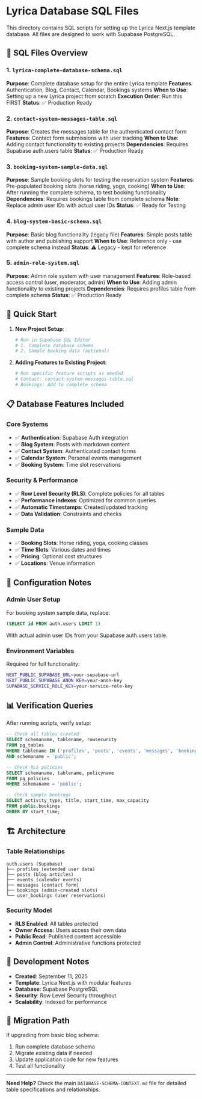 # Lyrica Database SQL Files

This directory contains SQL scripts for setting up the Lyrica Next.js template database. All files are designed to work with Supabase PostgreSQL.

## 📁 SQL Files Overview

### 1. `lyrica-complete-database-schema.sql`
**Purpose**: Complete database setup for the entire Lyrica template
**Features**: Authentication, Blog, Contact, Calendar, Bookings systems
**When to Use**: Setting up a new Lyrica project from scratch
**Execution Order**: Run this FIRST
**Status**: ✅ Production Ready

### 2. `contact-system-messages-table.sql`
**Purpose**: Creates the messages table for the authenticated contact form
**Features**: Contact form submissions with user tracking
**When to Use**: Adding contact functionality to existing projects
**Dependencies**: Requires Supabase auth.users table
**Status**: ✅ Production Ready

### 3. `booking-system-sample-data.sql`
**Purpose**: Sample booking slots for testing the reservation system
**Features**: Pre-populated booking slots (horse riding, yoga, cooking)
**When to Use**: After running the complete schema, to test booking functionality
**Dependencies**: Requires bookings table from complete schema
**Note**: Replace admin user IDs with actual user IDs
**Status**: ✅ Ready for Testing

### 4. `blog-system-basic-schema.sql`
**Purpose**: Basic blog functionality (legacy file)
**Features**: Simple posts table with author and publishing support
**When to Use**: Reference only - use complete schema instead
**Status**: ⚠️ Legacy - kept for reference

### 5. `admin-role-system.sql`
**Purpose**: Admin role system with user management
**Features**: Role-based access control (user, moderator, admin)
**When to Use**: Adding admin functionality to existing projects
**Dependencies**: Requires profiles table from complete schema
**Status**: ✅ Production Ready

## 🚀 Quick Start

1. **New Project Setup**:
   ```bash
   # Run in Supabase SQL Editor
   # 1. Complete database schema
   # 2. Sample booking data (optional)
   ```

2. **Adding Features to Existing Project**:
   ```bash
   # Run specific feature scripts as needed
   # Contact: contact-system-messages-table.sql
   # Bookings: Add to complete schema
   ```

## 📋 Database Features Included

### Core Systems
- ✅ **Authentication**: Supabase Auth integration
- ✅ **Blog System**: Posts with markdown content
- ✅ **Contact System**: Authenticated contact forms
- ✅ **Calendar System**: Personal events management
- ✅ **Booking System**: Time slot reservations

### Security & Performance
- ✅ **Row Level Security (RLS)**: Complete policies for all tables
- ✅ **Performance Indexes**: Optimized for common queries
- ✅ **Automatic Timestamps**: Created/updated tracking
- ✅ **Data Validation**: Constraints and checks

### Sample Data
- ✅ **Booking Slots**: Horse riding, yoga, cooking classes
- ✅ **Time Slots**: Various dates and times
- ✅ **Pricing**: Optional cost structures
- ✅ **Locations**: Venue information

## 🔧 Configuration Notes

### Admin User Setup
For booking system sample data, replace:
```sql
(SELECT id FROM auth.users LIMIT 1)
```
With actual admin user IDs from your Supabase auth.users table.

### Environment Variables
Required for full functionality:
```bash
NEXT_PUBLIC_SUPABASE_URL=your-supabase-url
NEXT_PUBLIC_SUPABASE_ANON_KEY=your-anon-key
SUPABASE_SERVICE_ROLE_KEY=your-service-role-key
```

## 📊 Verification Queries

After running scripts, verify setup:

```sql
-- Check all tables created
SELECT schemaname, tablename, rowsecurity
FROM pg_tables
WHERE tablename IN ('profiles', 'posts', 'events', 'messages', 'bookings', 'user_bookings')
AND schemaname = 'public';

-- Check RLS policies
SELECT schemaname, tablename, policyname
FROM pg_policies
WHERE schemaname = 'public';

-- Check sample bookings
SELECT activity_type, title, start_time, max_capacity
FROM public.bookings
ORDER BY start_time;
```

## 🏗️ Architecture

### Table Relationships
```
auth.users (Supabase)
├── profiles (extended user data)
├── posts (blog articles)
├── events (calendar events)
├── messages (contact form)
├── bookings (admin-created slots)
└── user_bookings (user reservations)
```

### Security Model
- **RLS Enabled**: All tables protected
- **Owner Access**: Users access their own data
- **Public Read**: Published content accessible
- **Admin Control**: Administrative functions protected

## 📝 Development Notes

- **Created**: September 11, 2025
- **Template**: Lyrica Next.js with modular features
- **Database**: Supabase PostgreSQL
- **Security**: Row Level Security throughout
- **Scalability**: Indexed for performance

## 🔄 Migration Path

If upgrading from basic blog schema:
1. Run complete database schema
2. Migrate existing data if needed
3. Update application code for new features
4. Test all functionality

---

**Need Help?** Check the main `DATABASE-SCHEMA-CONTEXT.md` file for detailed table specifications and relationships.
